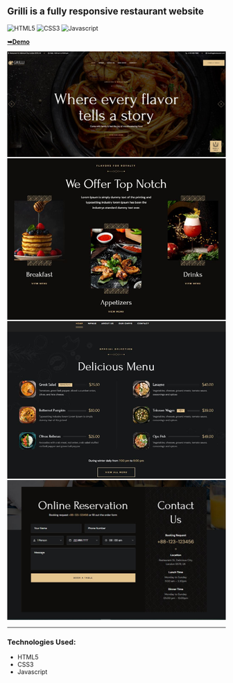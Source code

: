 ## Grilli is a fully responsive restaurant website

![HTML5](https://img.shields.io/badge/html5-%2320232a.svg?style=for-the-badge&logo=html5&logoColor=%2361DAFB)
![CSS3](https://img.shields.io/badge/css3-%231572B6.svg?style=for-the-badge&logo=css3&logoColor=white)
![Javascript](https://img.shields.io/badge/javascript-%23323330.svg?style=for-the-badge&logo=react&logoColor=%23F7DF1E)

<a href="https://juliadooby.github.io/Grilli-Restaurant/"><strong>➥Demo</strong></a>

<div align="center"><img src="https://github.com/juliaDooby/Grilli-Restaurant/blob/main/Grilli_1.JPG" width="100%" height="20%"></img></div>
<div align="center"><img src="https://github.com/juliaDooby/Grilli-Restaurant/blob/main/Grilli_2.JPG" width="100%" height="20%"></img></div>
<div align="center"><img src="https://github.com/juliaDooby/Grilli-Restaurant/blob/main/Grilli_3.JPG" width="100%" height="20%"></img></div>
<div align="center"><img src="https://github.com/juliaDooby/Grilli-Restaurant/blob/main/Grilli_4.JPG" width="100%" height="20%"></img></div>

---

### Technologies Used:

* HTML5
* CSS3
* Javascript 
